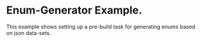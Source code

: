 ﻿# **Enum-Generator** Example.

This example shows setting up a pre-build task for generating enums based on json data-sets.
